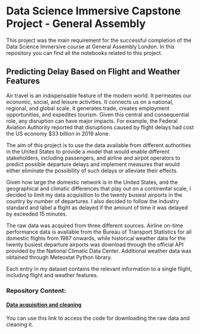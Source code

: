 # Data Science Immersive Capstone Project - General Assembly
This project was the main requirement for the successful completion of the Data Science Immersive course at General Assembly London. In this repository you can find all the notebooks related to this project.

## Predicting Delay Based on Flight and Weather Features
Air travel is an indispensable feature of the modern world. It permeates our economic, social, and leisure activities. It connects us on a national, regional, and global scale. It generates trade, creates employment opportunities, and expedites tourism. Given this central and consequential role, any disruption can have major impacts. For example, the Federal Aviation Authority reported that disruptions caused by flight delays had cost the US economy $33 billion in 2019 alone.

The aim of this project is to use the data available from different authorities in the United States to provide a model that would enable different stakeholders, including passengers, and airline and airpot operators to predict possible departure delays and implement measures that would either eliminate the possibility of such delays or alleviate their effects.

Given how large the domestic network is in the United States, and the geographical and climatic differences that play out on a continental scale, I decided to limit my data acquisition to the twenty busiest airports in the country by number of departures. I also decided to follow the industry standard and label a flight as delayed if the amount of time it was delayed by exceeded 15 minutes.

The raw data was acquired from three different sources. Airline on-time performance data is available from the Bureau of Transport Statistics for all domestic flights from 1987 onwards, while historical weather data for the twenty busiest departure airports was download through the official API provided by the National Climatic Data Center. Additional weather data was obtained through Meteostat Python library.

Each entry in my dataset contains the relevant information to a single flight, including flight and weather features.

### Repository Content:

#### **[Data acquisition and cleaning](data-acquisition-cleaning.ipynb)**

You can use this link to access the code for downloading the raw data and cleaning it.
